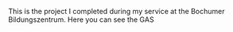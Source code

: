 This is the project I completed during my service at the Bochumer Bildungszentrum. Here you can see the GAS 
